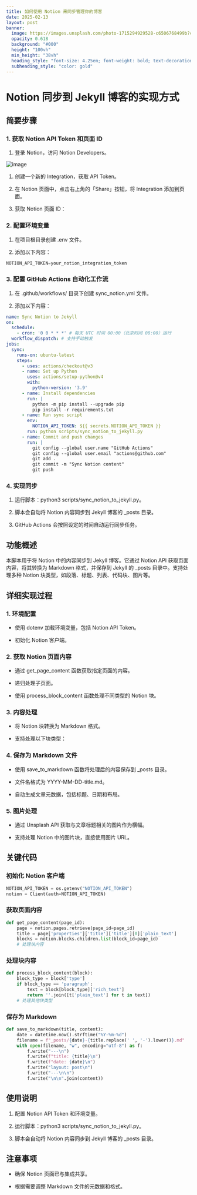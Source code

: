 ```yaml
---
title: 如何使用 Notion 来同步管理你的博客
date: 2025-02-13
layout: post
banner:
  image: https://images.unsplash.com/photo-1715294929528-c6506768499b?crop=entropy&cs=tinysrgb&fit=max&fm=jpg&ixid=M3w2OTIwMzJ8MHwxfHJhbmRvbXx8fHx8fHx8fDE3Mzk0NDE5OTN8&ixlib=rb-4.0.3&q=80&w=1080
  opacity: 0.618
  background: "#000"
  height: "100vh"
  min_height: "38vh"
  heading_style: "font-size: 4.25em; font-weight: bold; text-decoration: underline"
  subheading_style: "color: gold"
---
```


# Notion 同步到 Jekyll 博客的实现方式

## 简要步骤

### 1. 获取 Notion API Token 和页面 ID

1. 登录 Notion，访问 Notion Developers。

![image](https://prod-files-secure.s3.us-west-2.amazonaws.com/a7a0cc5a-89b9-4cda-8686-1fba0ca52f40/d19c1afe-dea5-4312-9333-786b0ba83054/image.png?X-Amz-Algorithm=AWS4-HMAC-SHA256&X-Amz-Content-Sha256=UNSIGNED-PAYLOAD&X-Amz-Credential=ASIAZI2LB4663N7O5NVA%2F20250213%2Fus-west-2%2Fs3%2Faws4_request&X-Amz-Date=20250213T101953Z&X-Amz-Expires=3600&X-Amz-Security-Token=IQoJb3JpZ2luX2VjEOr%2F%2F%2F%2F%2F%2F%2F%2F%2F%2FwEaCXVzLXdlc3QtMiJHMEUCIQCx62RWTP3ZzNG7TGQtNrEYZ0SQ8gfOZrGmKiPEonLt0gIgLU%2BvF7ninuWvvUk3BvO2SCJmZ9ONo5XfLoZbDR0Ee6oq%2FwMIExAAGgw2Mzc0MjMxODM4MDUiDJhoahMU5ZshmlqM%2BircA0q3AjzTyW8aiXrTBmXQv%2FCIqRdFupyRu5e7Q%2BqTccTGeBA%2BND0gGzWqzCVbDp1gN7fngAam2UFRjqxB3aZSGqjst1rErj%2BDx8MQ27F%2BMksqL8ctd62wUkgOHzoTa%2FJe%2BVqBerspikfDI2KVPwoWMYU%2Bf5%2BJ66e1M9%2FZ1NpeL5q0O7FbIr21UFdZzZchcT4L3pwZyRinxj6HhAlAuMWVDaA0h%2BE0GXS8gkFJuGi98gZlyatlVI4JSAt3KWonAvg3HCfqZr8KgCtBUuPcvjT6qWHHs7HhypQxkXYqfKgLitTfS%2B39IBnWVIghsDj0QsWAfLBlp28kNovgVwkbvOImgwtPJgTGz8fvsa97CJDg%2FRUWjgkuFTlPaZDW7L7pCavtRJhiwRazzRouX%2BPpNVjotqv66Gv%2BQIgaAe9MvtMiWJ%2B26G6VQPVfbnJhb3br84LxmEiu2hhv6kc0EtwbY6prmnMMBanWKUpfUDLT59ipkax52a3LL38v5fCr2QVL71ld1HfYVAeiMlJBeEMnEy%2FnUWtxhtnITvGvaU9yJTkNMqp4b76cXOPbqMilKKE7ippU%2BA19u1K5qjFXP%2Bb6FLDoxd0Sp15eIjHSja2L6Fyq4NeOte%2Fd21YfbXo2dbUCMKmGt70GOqUBApY%2F4rroL1Ru1RCOovaIxU1CCZRgd%2BC9%2Ffc9PAAFfpNK%2BrDHpSOCeb8APYkuNtAbU%2BscM1fo7L%2BU5jIlrV4t%2B0NecVMUgvgbwyvR7zzkcz7RIxx8yj4ZqZ6HOT4oarfns%2BZwKBTZbL9pboGtgqsUWFc0A2vfyMQifAqnPiDfTfwnl65gke%2BvDm13GTPvu8ygzASR2ocOEjW7TtlzMlQX2HT4Ndsp&X-Amz-Signature=c878bd1c08538fa4f6f57e980ea3feca80f6ddd5cff2731cb94bd2b81d197949&X-Amz-SignedHeaders=host&x-id=GetObject)

1. 创建一个新的 Integration，获取 API Token。

1. 在 Notion 页面中，点击右上角的「Share」按钮，将 Integration 添加到页面。

1. 获取 Notion 页面 ID：


### 2. 配置环境变量

1. 在项目根目录创建 .env 文件。

1. 添加以下内容：

```javascript
NOTION_API_TOKEN=your_notion_integration_token
```

### 3. 配置 GitHub Actions 自动化工作流

1. 在 .github/workflows/ 目录下创建 sync_notion.yml 文件。

1. 添加以下内容：

```yaml
name: Sync Notion to Jekyll
on:
  schedule:
    - cron: '0 0 * * *' # 每天 UTC 时间 00:00（北京时间 08:00）运行
  workflow_dispatch: # 支持手动触发
jobs:
  sync:
    runs-on: ubuntu-latest
    steps:
      - uses: actions/checkout@v3
      - name: Set up Python
        uses: actions/setup-python@v4
        with:
          python-version: '3.9'
      - name: Install dependencies
        run: |
          python -m pip install --upgrade pip
          pip install -r requirements.txt
      - name: Run sync script
        env:
          NOTION_API_TOKEN: ${{ secrets.NOTION_API_TOKEN }}
        run: python scripts/sync_notion_to_jekyll.py
      - name: Commit and push changes
        run: |
          git config --global user.name "GitHub Actions"
          git config --global user.email "actions@github.com"
          git add .
          git commit -m "Sync Notion content"
          git push
```

### 4. 实现同步

1. 运行脚本：python3 scripts/sync_notion_to_jekyll.py。

1. 脚本会自动将 Notion 内容同步到 Jekyll 博客的 _posts 目录。

1. GitHub Actions 会按照设定的时间自动运行同步任务。

## 功能概述

本脚本用于将 Notion 中的内容同步到 Jekyll 博客。它通过 Notion API 获取页面内容，将其转换为 Markdown 格式，并保存到 Jekyll 的 _posts 目录中。支持处理多种 Notion 块类型，如段落、标题、列表、代码块、图片等。

## 详细实现过程

### 1. 环境配置

- 使用 dotenv 加载环境变量，包括 Notion API Token。

- 初始化 Notion 客户端。

### 2. 获取 Notion 页面内容

- 通过 get_page_content 函数获取指定页面的内容。

- 递归处理子页面。

- 使用 process_block_content 函数处理不同类型的 Notion 块。

### 3. 内容处理

- 将 Notion 块转换为 Markdown 格式。

- 支持处理以下块类型：


### 4. 保存为 Markdown 文件

- 使用 save_to_markdown 函数将处理后的内容保存到 _posts 目录。

- 文件名格式为 YYYY-MM-DD-title.md。

- 自动生成文章元数据，包括标题、日期和布局。

### 5. 图片处理

- 通过 Unsplash API 获取与文章标题相关的图片作为横幅。

- 支持处理 Notion 中的图片块，直接使用图片 URL。

## 关键代码

### 初始化 Notion 客户端

```python
NOTION_API_TOKEN = os.getenv("NOTION_API_TOKEN")
notion = Client(auth=NOTION_API_TOKEN)
```

### 获取页面内容

```python
def get_page_content(page_id):
    page = notion.pages.retrieve(page_id=page_id)
    title = page['properties']['title']['title'][0]['plain_text']
    blocks = notion.blocks.children.list(block_id=page_id)
    # 处理块内容
```

### 处理块内容

```python
def process_block_content(block):
    block_type = block['type']
    if block_type == 'paragraph':
        text = block[block_type]['rich_text']
        return ''.join([t['plain_text'] for t in text])
    # 处理其他块类型
```

### 保存为 Markdown

```python
def save_to_markdown(title, content):
    date = datetime.now().strftime("%Y-%m-%d")
    filename = f"_posts/{date}-{title.replace(' ', '-').lower()}.md"
    with open(filename, "w", encoding="utf-8") as f:
        f.write("---\n")
        f.write(f"title: {title}\n")
        f.write(f"date: {date}\n")
        f.write("layout: post\n")
        f.write("---\n\n")
        f.write("\n\n".join(content))
```

## 使用说明

1. 配置 Notion API Token 和环境变量。

1. 运行脚本：python3 scripts/sync_notion_to_jekyll.py。

1. 脚本会自动将 Notion 内容同步到 Jekyll 博客的 _posts 目录。

## 注意事项

- 确保 Notion 页面已与集成共享。

- 根据需要调整 Markdown 文件的元数据和格式。